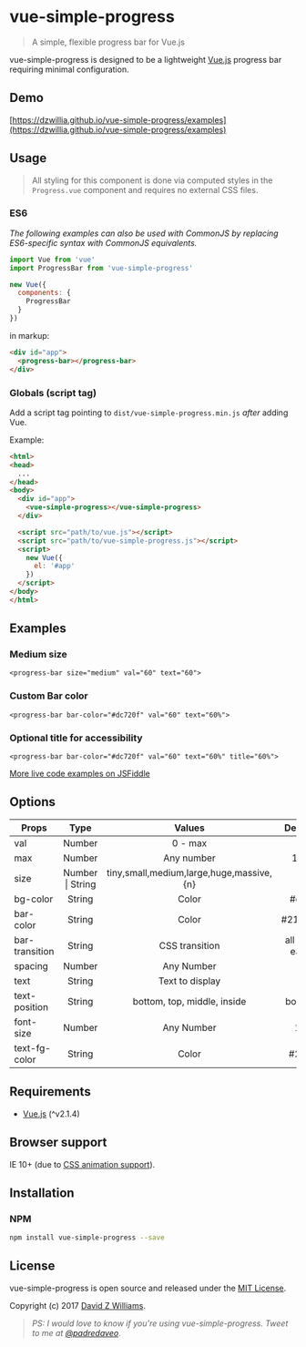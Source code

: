 # vue-simple-progress
> A simple, flexible progress bar for Vue.js

vue-simple-progress is designed to be a lightweight [Vue.js](http://vuejs.org) progress bar requiring minimal configuration.

## Demo

[https://dzwillia.github.io/vue-simple-progress/examples](https://dzwillia.github.io/vue-simple-progress/examples)

## Usage
> All styling for this component is done via computed styles in the `Progress.vue` component and requires no external CSS files.

### ES6

*The following examples can also be used with CommonJS by replacing ES6-specific syntax with CommonJS equivalents.*

```js
import Vue from 'vue'
import ProgressBar from 'vue-simple-progress'

new Vue({
  components: {
    ProgressBar
  }
})
```

in markup:

```html
<div id="app">
  <progress-bar></progress-bar>
</div>
```

### Globals (script tag)

Add a script tag pointing to `dist/vue-simple-progress.min.js` *after* adding Vue.

Example:

```html
<html>
<head>
  ...
</head>
<body>
  <div id="app">
    <vue-simple-progress></vue-simple-progress>
  </div>

  <script src="path/to/vue.js"></script>
  <script src="path/to/vue-simple-progress.js"></script>
  <script>
    new Vue({
      el: '#app'
    })
  </script>
</body>
</html>
```

## Examples

### Medium size
```
<progress-bar size="medium" val="60" text="60">
```

### Custom Bar color
```
<progress-bar bar-color="#dc720f" val="60" text="60%">
```

### Optional title for accessibility
```
<progress-bar bar-color="#dc720f" val="60" text="60%" title="60%">
```

[More live code examples on JSFiddle](http://jsfiddle.net/dzwillia/47pvcjs9)

## Options
| Props          | Type             | Values                                   | Default |
| -------------- |:----------------:|:----------------------------------------:| :-----: |
| val            | Number           | 0 - max                                  | 0       |
| max            | Number           | Any number                               | 100     |
| size           | Number \| String | tiny,small,medium,large,huge,massive,{n} | 3       |
| bg-color       | String           | Color                                    | #eee    |
| bar-color      | String           | Color                                    | #2196f3 |
| bar-transition | String           | CSS transition                     | all 0.5s ease |
| spacing        | Number           | Any Number                               | 4       |
| text           | String           | Text to display                          |   ""    |
| text-position  | String           | bottom, top, middle, inside              | bottom  |
| font-size      | Number           | Any Number                               | 13      |
| text-fg-color  | String           | Color                                    | #222    |

## Requirements
* [Vue.js](http://vuejs.org/) (^v2.1.4)

## Browser support
IE 10+ (due to [CSS animation support](https://caniuse.com/#feat=css-animation)).

## Installation

### NPM

```bash
npm install vue-simple-progress --save
```

## License
vue-simple-progress is open source and released under the [MIT License](LICENSE).

Copyright (c) 2017 [David Z Williams](https://twitter.com/padredaveo).

> *PS: I would love to know if you're using vue-simple-progress. Tweet to me at [@padredaveo](https://twitter.com/padredaveo)*.


